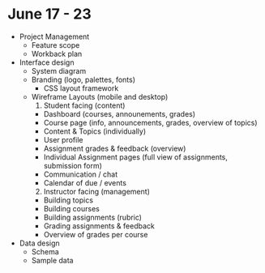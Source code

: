 # June 17 - 23
- Project Management 
  - Feature scope
  - Workback plan
- Interface design
  - System diagram
  - Branding (logo, palettes, fonts)
    - CSS layout framework
  - Wireframe Layouts (mobile and desktop)
    1. Student facing (content)
      - Dashboard (courses, announements, grades)
      - Course page (info, announcements, grades, overview of topics)
      - Content & Topics (individually)
      - User profile
      - Assignment grades & feedback (overview)
      - Individual Assignment pages (full view of assignments, submission form)
      - Communication / chat
      - Calendar of due / events
    2. Instructor facing (management)
      - Building topics
      - Building courses
      - Building assignments (rubric)
      - Grading assignments & feedback
      - Overview of grades per course
- Data design
  - Schema
  - Sample data